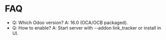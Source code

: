 # FAQ

- Q: Which Odoo version? A: 16.0 (OCA/OCB packaged).
- Q: How to enable? A: Start server with --addon link_tracker or install in UI.
